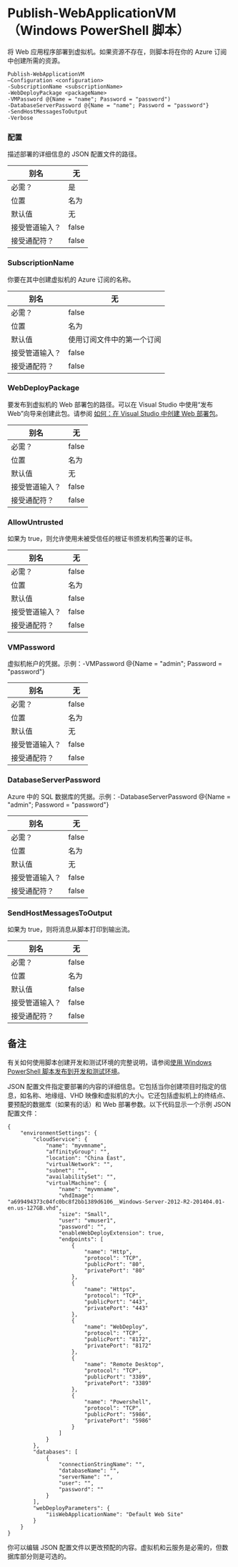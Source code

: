 <properties
   pageTitle="Publish-WebApplicationVM | Azure"
   description="了解如何将 Web 应用程序部署到虚拟机。如果资源不存在，则此脚本将在你的 Azure 订阅中创建所需的资源。"
   services="visual-studio-online"
   documentationCenter="na"
   authors="TomArcher"
   manager="douge"
   editor="" />

<tags
    ms.assetid="de4cec95-f73f-44d9-babd-9f47f2633cdb"
    ms.service="multiple"
    ms.devlang="dotnet"
    ms.topic="article"
    ms.tgt_pltfrm="na"
    ms.workload="multiple"
    ms.date="11/11/2016"
    wacn.date="02/04/2017"
    ms.author="tarcher" />

# Publish-WebApplicationVM（Windows PowerShell 脚本）

将 Web 应用程序部署到虚拟机。如果资源不存在，则脚本将在你的 Azure 订阅中创建所需的资源。

```
Publish-WebApplicationVM
–Configuration <configuration>
-SubscriptionName <subscriptionName>
-WebDeployPackage <packageName>
-VMPassword @{Name = "name"; Password = "password")
-DatabaseServerPassword @{Name = "name"; Password = "password"}
-SendHostMessagesToOutput
-Verbose
```

### 配置

描述部署的详细信息的 JSON 配置文件的路径。

|别名|无|
|---|---|
|必需？|是|
|位置|名为|
|默认值|无|
|接受管道输入？|false|
|接受通配符？|false|

### SubscriptionName

你要在其中创建虚拟机的 Azure 订阅的名称。

|别名|无|
|---|---|
|必需？|false|
|位置|名为|
|默认值|使用订阅文件中的第一个订阅|
|接受管道输入？|false|
|接受通配符？|false|

### WebDeployPackage

要发布到虚拟机的 Web 部署包的路径。可以在 Visual Studio 中使用“发布 Web”向导来创建此包。请参阅 [如何：在 Visual Studio 中创建 Web 部署包](https://msdn.microsoft.com/zh-cn/library/dd465323.aspx)。

|别名|无|
|---|---|
|必需？|false|
|位置|名为|
|默认值|无|
|接受管道输入？|false|
|接受通配符？|false|

### AllowUntrusted

如果为 true，则允许使用未被受信任的根证书颁发机构签署的证书。

|别名|无|
|---|---|
|必需？|false|
|位置|名为|
|默认值|false|
|接受管道输入？|false|
|接受通配符？|false|

### VMPassword

虚拟机帐户的凭据。示例：-VMPassword @{Name = "admin"; Password = "password"}

|别名|无|
|---|---|
|必需？|false|
|位置|名为|
|默认值|无|
|接受管道输入？|false|
|接受通配符？|false|

### DatabaseServerPassword

Azure 中的 SQL 数据库的凭据。示例：-DatabaseServerPassword @{Name = "admin"; Password = "password"}

|别名|无|
|---|---|
|必需？|false|
|位置|名为|
|默认值|无|
|接受管道输入？|false|
|接受通配符？|false|

### SendHostMessagesToOutput

如果为 true，则将消息从脚本打印到输出流。

|别名|无|
|---|---|
|必需？|false|
|位置|名为|
|默认值|false|
|接受管道输入？|false|
|接受通配符？|false|

## 备注

有关如何使用脚本创建开发和测试环境的完整说明，请参阅[使用 Windows PowerShell 脚本发布到开发和测试环境](/documentation/articles/vs-azure-tools-publishing-using-powershell-scripts/)。

JSON 配置文件指定要部署的内容的详细信息。它包括当你创建项目时指定的信息，如名称、地缘组、VHD 映像和虚拟机的大小。它还包括虚拟机上的终结点、要预配的数据库（如果有的话）和 Web 部署参数。以下代码显示一个示例 JSON 配置文件：

```
{
    "environmentSettings": {
        "cloudService": {
            "name": "myvmname",
            "affinityGroup": "",
            "location": "China East",
            "virtualNetwork": "",
            "subnet": "",
            "availabilitySet": "",
            "virtualMachine": {
                "name": "myvmname",
                "vhdImage": "a699494373c04fc0bc8f2bb1389d6106__Windows-Server-2012-R2-201404.01-en.us-127GB.vhd",
                "size": "Small",
                "user": "vmuser1",
                "password": "",
                "enableWebDeployExtension": true,
                "endpoints": [
                    {
                        "name": "Http",
                        "protocol": "TCP",
                        "publicPort": "80",
                        "privatePort": "80"
                    },
                    {
                        "name": "Https",
                        "protocol": "TCP",
                        "publicPort": "443",
                        "privatePort": "443"
                    },
                    {
                        "name": "WebDeploy",
                        "protocol": "TCP",
                        "publicPort": "8172",
                        "privatePort": "8172"
                    },
                    {
                        "name": "Remote Desktop",
                        "protocol": "TCP",
                        "publicPort": "3389",
                        "privatePort": "3389"
                    },
                    {
                        "name": "Powershell",
                        "protocol": "TCP",
                        "publicPort": "5986",
                        "privatePort": "5986"
                    }
                ]
            }
        },
        "databases": [
            {
                "connectionStringName": "",
                "databaseName": "",
                "serverName": "",
                "user": "",
                "password": ""
            }
        ],
        "webDeployParameters": {
            "iisWebApplicationName": "Default Web Site"
        }
    }
}
```

你可以编辑 JSON 配置文件以更改预配的内容。虚拟机和云服务是必需的，但数据库部分则是可选的。

<!---HONumber=Mooncake_0509_2016-->